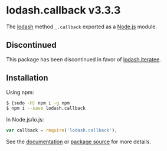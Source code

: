 # lodash.callback v3.3.3

The [lodash](https://lodash.com/) method `_.callback` exported as a [Node.js](https://nodejs.org/) module.

## Discontinued

This package has been discontinued in favor of [lodash.iteratee](https://www.npmjs.com/package/lodash.iteratee).

## Installation

Using npm:

```bash
$ {sudo -H} npm i -g npm
$ npm i --save lodash.callback
```

In Node.js/io.js:

```js
var callback = require('lodash.callback');
```

See the [documentation](https://lodash.com/docs#callback) or [package source](https://github.com/lodash/lodash/blob/3.3.3-npm-packages/lodash.callback) for more details.
